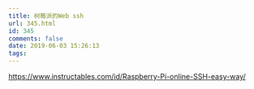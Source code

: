 ```yaml
---
title: 树莓派的Web ssh
url: 345.html
id: 345
comments: false
date: 2019-06-03 15:26:13
tags:
---
```


https://www.instructables.com/id/Raspberry-Pi-online-SSH-easy-way/